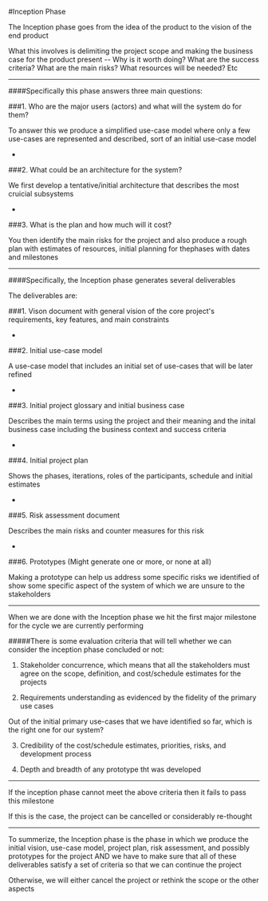 #Inception Phase

The Inception phase goes from the idea of the product to the vision of the end product

What this involves is delimiting the project scope and making the business case for the product present -- Why is it worth doing? What are the success criteria? What are the main risks? What resources will be needed? Etc

***

####Specifically this phase answers three main questions:


###1. Who are the major users (actors) and what will the system do for them?

To answer this we produce a simplified use-case model where only a few use-cases are represented and described, sort of an initial use-case model

-

###2. What could be an architecture for the system?

We first develop a tentative/initial architecture that describes the most cruicial subsystems

-

###3. What is the plan and how much will it cost?

You then identify the main risks for the project and also produce a rough plan with estimates of resources, initial planning for thephases with dates and milestones

***

####Specifically, the Inception phase generates several deliverables

The deliverables are:

###1. Vison document with general vision of the core project's requirements, key features, and main constraints

-

###2. Initial use-case model

A use-case model that includes an initial set of use-cases that will be later refined

-

###3. Initial project glossary and initial business case

Describes the main terms using the project and their meaning and the inital business case including the business context and success criteria

-

###4. Initial project plan

Shows the phases, iterations, roles of the participants, schedule and initial estimates

-

###5. Risk assessment document

Describes the main risks and counter measures for this risk

-

###6. Prototypes (Might generate one or more, or none at all)

Making a prototype can help us address some specific risks we identified of show some specific aspect of the system of which we are unsure to the stakeholders

***

When we are done with the Inception phase we hit the first major milestone for the cycle we are currently performing

#####There is some evaluation criteria that will tell whether we can consider the inception phase concluded or not:

1. Stakeholder concurrence, which means that all the stakeholders must agree on the scope, definition, and cost/schedule estimates for the projects

2. Requirements understanding as evidenced by the fidelity of the primary use cases

  Out of the initial primary use-cases that we have identified so far, which is the right one for our system?

3. Credibility of the cost/schedule estimates, priorities, risks, and development process

4. Depth and breadth of any prototype tht was developed

***

If the inception phase cannot meet the above criteria then it fails to pass this milestone

If this is the case, the project can be cancelled or considerably re-thought

***

To summerize, the Inception phase is the phase in which we produce the initial vision, use-case model, project plan, risk assessment, and possibly prototypes for the project AND we have to make sure that all of these deliverables satisfy a set of criteria so that we can continue the project

Otherwise, we will either cancel the project or rethink the scope or the other aspects
